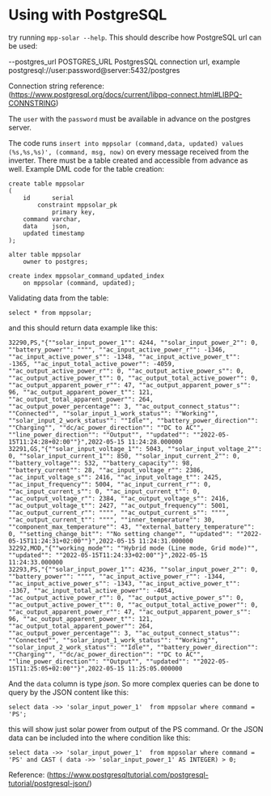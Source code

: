 # Using with PostgreSQL

try running `mpp-solar --help`. This should describe how PostgreSQL url can be used:

  --postgres_url POSTGRES_URL
                        PostgresSQL connection url, example postgresql://user:password@server:5432/postgres

Connection string reference: (https://www.postgresql.org/docs/current/libpq-connect.html#LIBPQ-CONNSTRING)

The `user` with the `password` must be available in advance on the postgres server.

The code runs `insert into mppsolar (command,data, updated) values (%s,%s,%s)', (command, msg, now)` on every message
received from the inverter. There must be a table created and accessible from advance as well. Example DML code
for the table creation:

    create table mppsolar
    (
        id      serial
            constraint mppsolar_pk
                primary key,
        command varchar,
        data    json,
        updated timestamp
    );

    alter table mppsolar
        owner to postgres;

    create index mppsolar_command_updated_index
        on mppsolar (command, updated);

Validating data from the table:

    select * from mppsolar;

and this should return data example like this:

    32290,PS,"{""solar_input_power_1"": 4244, ""solar_input_power_2"": 0, ""battery_power"": """", ""ac_input_active_power_r"": -1346, ""ac_input_active_power_s"": -1348, ""ac_input_active_power_t"": -1365, ""ac_input_total_active_power"": -4059, ""ac_output_active_power_r"": 0, ""ac_output_active_power_s"": 0, ""ac_output_active_power_t"": 0, ""ac_output_total_active_power"": 0, ""ac_output_apparent_power_r"": 47, ""ac_output_apparent_power_s"": 96, ""ac_output_apparent_power_t"": 121, ""ac_output_total_apparent_power"": 264, ""ac_output_power_percentage"": 3, ""ac_output_connect_status"": ""Connected"", ""solar_input_1_work_status"": ""Working"", ""solar_input_2_work_status"": ""Idle"", ""battery_power_direction"": ""Charging"", ""dc/ac_power_direction"": ""DC to AC"", ""line_power_direction"": ""Output"", ""updated"": ""2022-05-15T11:24:28+02:00""}",2022-05-15 11:24:28.000000
    32291,GS,"{""solar_input_voltage_1"": 5043, ""solar_input_voltage_2"": 0, ""solar_input_current_1"": 850, ""solar_input_current_2"": 0, ""battery_voltage"": 532, ""battery_capacity"": 98, ""battery_current"": 28, ""ac_input_voltage_r"": 2386, ""ac_input_voltage_s"": 2416, ""ac_input_voltage_t"": 2425, ""ac_input_frequency"": 5004, ""ac_input_current_r"": 0, ""ac_input_current_s"": 0, ""ac_input_current_t"": 0, ""ac_output_voltage_r"": 2384, ""ac_output_voltage_s"": 2416, ""ac_output_voltage_t"": 2427, ""ac_output_frequency"": 5001, ""ac_output_current_r"": """", ""ac_output_current_s"": """", ""ac_output_current_t"": """", ""inner_temperature"": 30, ""component_max_temperature"": 43, ""external_battery_temperature"": 0, ""setting_change_bit"": ""No setting change"", ""updated"": ""2022-05-15T11:24:31+02:00""}",2022-05-15 11:24:31.000000
    32292,MOD,"{""working_mode"": ""Hybrid mode (Line mode, Grid mode)"", ""updated"": ""2022-05-15T11:24:33+02:00""}",2022-05-15 11:24:33.000000
    32293,PS,"{""solar_input_power_1"": 4236, ""solar_input_power_2"": 0, ""battery_power"": """", ""ac_input_active_power_r"": -1344, ""ac_input_active_power_s"": -1343, ""ac_input_active_power_t"": -1367, ""ac_input_total_active_power"": -4054, ""ac_output_active_power_r"": 0, ""ac_output_active_power_s"": 0, ""ac_output_active_power_t"": 0, ""ac_output_total_active_power"": 0, ""ac_output_apparent_power_r"": 47, ""ac_output_apparent_power_s"": 96, ""ac_output_apparent_power_t"": 121, ""ac_output_total_apparent_power"": 264, ""ac_output_power_percentage"": 3, ""ac_output_connect_status"": ""Connected"", ""solar_input_1_work_status"": ""Working"", ""solar_input_2_work_status"": ""Idle"", ""battery_power_direction"": ""Charging"", ""dc/ac_power_direction"": ""DC to AC"", ""line_power_direction"": ""Output"", ""updated"": ""2022-05-15T11:25:05+02:00""}",2022-05-15 11:25:05.000000

And the `data` column is type *json*. So more complex queries can be done to query by the JSON content like this:

    select data ->> 'solar_input_power_1'  from mppsolar where command = 'PS';

this will show just solar power from output of the PS command. Or the JSON data can be included into the where condition like this:

    select data ->> 'solar_input_power_1'  from mppsolar where command = 'PS' and CAST ( data ->> 'solar_input_power_1' AS INTEGER) > 0;

Reference: (https://www.postgresqltutorial.com/postgresql-tutorial/postgresql-json/)
